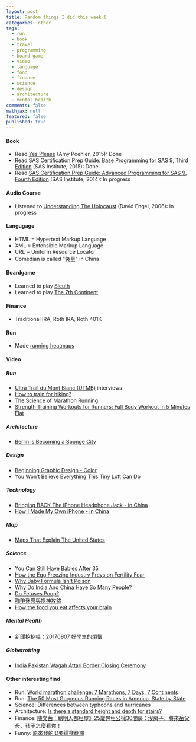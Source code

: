 ```yaml
---
layout: post
title: Random things I did this week 6
categories: other
tags: 
  - run
  - book
  - travel
  - programming
  - board game
  - video
  - language
  - food
  - finance
  - science
  - design
  - architecture
  - mental health
comments: false
mathjax: null
featured: false
published: true
---
```


#### Book 
* Read [Yes Please](https://www.amazon.com/Yes-Please-Amy-Poehler/dp/006226835X) (Amy Poehler, 2015): Done
* Read [SAS Certification Prep Guide: Base Programming for SAS 9, Third Edition](https://www.amazon.com/SAS-Certification-Prep-Guide-Programming/dp/1607649241) (SAS Institute, 2015): Done
* Read [SAS Certification Prep Guide: Advanced Programming for SAS 9, Fourth Edition](https://www.amazon.com/SAS-Certification-Prep-Guide-Programming/dp/1629593540) (SAS Institute, 2014): In progress

#### Audio Course
* Listened to [Understanding The Holocaust](https://www.recordedbooks.com/title-details/9781428117242) (David Engel, 2006): In progress

#### Langugage
* HTML = Hypertext Markup Language
* XML = Extensible Markup Language
* URL = Uniform Resource Locator
* Comedian is called "笑星" in China

#### Boardgame
* Learned to play [Sleuth](https://boardgamegeek.com/boardgame/594/sleuth)
* Learned to play [The 7th Continent](https://boardgamegeek.com/boardgame/180263/7th-continent)

#### Finance
* Traditional IRA, Roth IRA, Roth 401K

#### Run
* Made [running heatmaps](https://kcmlin.github.io/run/runmap1)

#### Video 

##### Run
* [Ultra Trail du Mont Blanc (UTMB)](http://utmbmontblanc.com/en/) interviews
* [How to train for hiking?](https://youtu.be/aSTQcRgE06E)
* [The Science of Marathon Running](https://youtu.be/2WuB8BhUJrc)
* [Strength Training Workouts for Runners: Full Body Workout in 5 Minutes Flat](https://youtu.be/Rzc_R_-cEHQ)

##### Architecture
* [Berlin is Becoming a Sponge City](https://youtu.be/uWjGGvY65jk)

##### Design
* [Beginning Graphic Design - Color](https://youtu.be/_2LLXnUdUIc)
* [You Won’t Believe Everything This Tiny Loft Can Do](https://youtu.be/LnC5-o44C9A)

##### Technology
* [Bringing BACK The iPhone Headphone Jack - in China](https://youtu.be/utfbE3_uAMA)
* [How I Made My Own iPhone - in China](https://youtu.be/leFuF-zoVzA)

##### Map
* [Maps That Explain The United States](https://www.youtube.com/watch?v=7yhoekPBwMg)

##### Science
* [You Can Still Have Babies After 35](https://youtu.be/6YIz9jZPzvo)
* [How the Egg Freezing Industry Preys on Fertility Fear](https://youtu.be/t_dqqTZacBA)
* [Why Baby Formula Isn't Poison](https://youtu.be/U_80bWlLJvg)
* [Why Do India And China Have So Many People?](https://youtu.be/V7oiro8tYA4)
* [Do Fetuses Poop?](https://youtu.be/qc-244lKjjM)
* [咖啡迷思與提神攻略](https://youtu.be/UaIJoUQm1-4)
* [How the food you eat affects your brain](https://youtu.be/xyQY8a-ng6g)

##### Mental Health
* [新聞挖挖哇：20170907 好學生的煩惱](https://youtu.be/76g_wAu95_c)

##### Globetrotting
* [India Pakistan Wagah Attari Border Closing Ceremony](https://youtu.be/LZ0ue-XGl9c)

#### Other interesting find 
* Run: [World marathon challenge: 7 Marathons, 7 Days, 7 Continents](http://www.worldmarathonchallenge.com/)
* Run: [The 50 Most Gorgeous Running Races in America, State by State](http://www.health.com/fitness/most-beautiful-running-races#louisianna-crescent-city-running-race)
* Science: Differences between typhoons and hurricanes
* Architecture: [Is there a standard height and depth for stairs?](https://diy.stackexchange.com/questions/244/is-there-a-standard-height-and-depth-for-stairs)
* Finance: [陳文茜：聰明人都租屋》25歲包租公擁30間房：沒房子，將來岳父母、孩子怎麼看你！](http://wealth.businessweekly.com.tw/m/GArticle.aspx?id=ARTL000084100)
* Funny: [原來我的ID要這樣翻譯](https://www.ptt.cc/bbs/StupidClown/M.1504697724.A.8A3.html)
